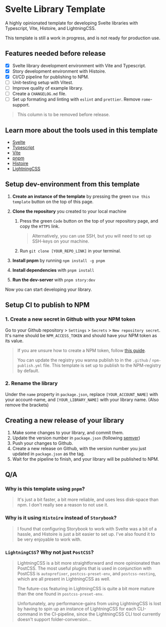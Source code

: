 # Svelte Library Template

A highly opinionated template for developing Svelte libraries with Typescript, Vite, Histoire, and LightningCSS.

This template is still a work in progress, and is not ready for production use.

## Features needed before release

- [x] Svelte library development environment with Vite and Typescript.
- [x] Story development environment with Histoire.
- [x] CI/CD pipeline for publishing to NPM.
- [ ] Unit-testing setup with Vitest.
- [ ] Improve quality of example library.
- [ ] Create a `CHANGELOG.md` file.
- [ ] Set up formating and linting with `eslint` and `prettier`. Remove `rome`-support.

> This column is to be removed before release.

## Learn more about the tools used in this template

- [Svelte](https://svelte.dev/)
- [Typescript](https://www.typescriptlang.org/)
- [Vite](https://vitejs.dev/)
- [pnpm](https://pnpm.io/)
- [Histoire](histoire.dev)
- [LightningCSS](https://lightningcss.dev/)
<!-- - [Vitest](https://vitest.dev/) -->

## Setup dev-environment from this template

1. **Create an instance of the template** by pressing the green `Use this template` button on the top of this page.

2. **Clone the repository** you created to your local machine
   1. Press the green `Code` button on the top of your repository page, and copy the `HTTPS` link.

        > Alternatively, you can use SSH, but you will need to set up SSH-keys on your machine.

   2. Run `git clone [YOUR_REPO_LINK]` in your terminal.

3. **Install pnpm** by running `npm install -g pnpm`

4. **Install dependencies** with `pnpm install`

5. **Run the dev-server** with `pnpm story:dev`

Now you can start developing your library.

## Setup CI to publish to NPM

### 1. **Create a new secret in Github with your NPM token**

Go to your Github repository > `Settings` > `Secrets` > `New repository secret`. It's name should be `NPM_ACCESS_TOKEN` and should have your NPM token as its value.

> If you are unsure how to create a NPM token, follow [this guide](https://docs.npmjs.com/creating-and-viewing-access-tokens).
>
> You can update the registry you wanna publish to in the `.github` / `npm-publish.yml` file. This template is set up to publish to the NPM-registry by default.

### 2. **Rename the library**

Under the `name` property in `package.json`, replace `[YOUR_ACCOUNT_NAME]` with your account-name, and `[YOUR_LIBRARY_NAME]` with your library name. (Also remove the brackets)

## Creating a new release of your library

1. Make some changes to your library, and commit them.
2. Update the version number in `package.json` (following [semver](https://semver.org/))
3. Push your changes to Github.
4. Create a new release on Github, with the version number you just updated in `package.json` as the tag.
5. Wait for the pipeline to finish, and your library will be published to NPM.

## Q/A

### Why is this template using `pnpm`?

> It's just a bit faster, a bit more reliable, and uses less disk-space than npm. I don't really see a reason to not use it.

### Why is it using `Histoire` instead of `Storybook`?

> I found that configuring Storybook to work with Svelte was a bit of a hassle, and Histoire is just a bit easier to set up. I've also found it to be very enjoyable to work with.

### `LightningCSS`? Why not just `PostCSS`?

> LightningCSS is a bit more straightforward and more opinionated than PostCSS. The most useful plugins that is used in conjunction with PostCSS is `autoprefixer`, `postcss-preset-env`, and `postcss-nesting`, which are all present in LightningCSS as well.
>
> The future-css featuring in LightningCSS is quite a bit more mature than the one found in `postcss-preset-env`.
>
> Unfortunately, any performance-gains from using LightningCSS is lost by having to spin up an instance of LightningCSS for each CLI-command in the CI-pipeline, since the LightningCSS CLI tool currently doesn't support folder-conversion...
